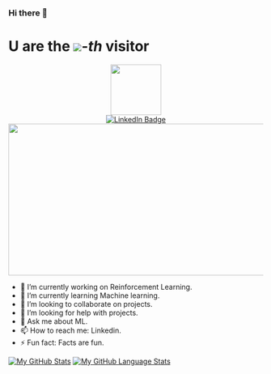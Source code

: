### Hi there 👋

# U are the [![](https://count.getloli.com/get/@:smcri)](https://count.getloli.com/)-*th* visitor

<div id="header" align="center">
  <img src="https://media.giphy.com/media/M9gbBd9nbDrOTu1Mqx/giphy.gif" width="100"/>
</div>

<div id="badges" align="center">
  <a href="https://www.linkedin.com/in/aadharsh-roshan-b94968194/">
    <img src="https://img.shields.io/badge/LinkedIn-blue?style=for-the-badge&logo=linkedin&logoColor=white" alt="LinkedIn Badge"/>
  </a>
</div>

<div align="center">
  <img src="https://media.giphy.com/media/dWesBcTLavkZuG35MI/giphy.gif" width="600" height="300"/>
</div>

- 🔭 I’m currently working on Reinforcement Learning.
- 🌱 I’m currently learning Machine learning.
- 👯 I’m looking to collaborate on projects.
- 🤔 I’m looking for help with projects.
- 💬 Ask me about ML.
- 📫 How to reach me: Linkedin.
- ⚡ Fun fact: Facts are fun.

[![My GitHub Stats](https://github-readme-stats.vercel.app/api/?username=smcri&count_private=true&theme=tokyonight&showicons=true)]()
[![My GitHub Language Stats](https://github-readme-stats.vercel.app/api/top-langs/?username=smcri&langs_count=5&theme=tokyonight)]()
